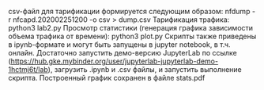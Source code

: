 csv-файл для тарификации формируется следующим образом:
nfdump -r nfcapd.202002251200 -o csv > dump.csv
Тарификация трафика:
python3 lab2.py
Просмотр статистики (генерация графика зависимости объема трафика от времени):
python3 plot.py
Скрипты также приведены в ipynb-формате и могут быть запущены в jupyter notebook, в т.ч. онлайн. Достаточно запустить демо-версию JupyterLab по ссылке (https://hub.gke.mybinder.org/user/jupyterlab-jupyterlab-demo-1hctmj6t/lab), загрузить .ipynb и .csv файлы, и запустить выполнение скрипта.
Построенный график сохранен в файле stats.pdf


